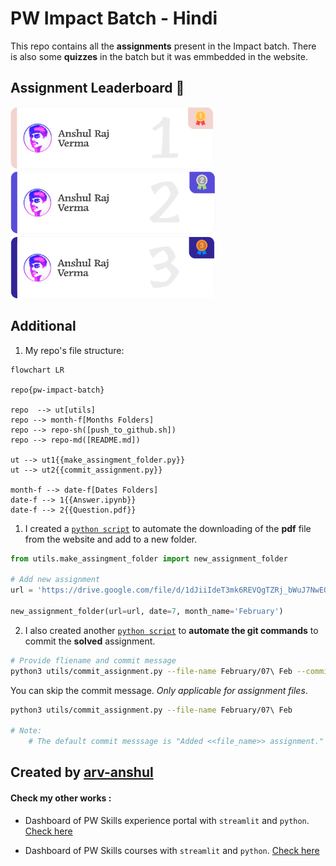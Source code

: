 # PW Impact Batch - Hindi

This repo contains all the **assignments** present in the Impact batch. There is also some **quizzes** in the batch but it was emmbedded in the website.

## Assignment Leaderboard 🥇

<img src="./img/1.png" height=100>
<img src="./img/2.png" height=100>
<img src="./img/3.png" height=100>

## Additional

1. My repo's file structure:

```mermaid
flowchart LR

repo{pw-impact-batch}

repo  --> ut[utils]
repo --> month-f[Months Folders]
repo --> repo-sh([push_to_github.sh])
repo --> repo-md([README.md])

ut --> ut1{{make_assingment_folder.py}}
ut --> ut2{{commit_assignment.py}}

month-f --> date-f[Dates Folders]
date-f --> 1{{Answer.ipynb}}
date-f --> 2{{Question.pdf}}
```

1. I created a [`python script`](./utils/make_assingment_folder.py) to automate the downloading of the **pdf** file from the website and add to a new folder.

```python
from utils.make_assingment_folder import new_assignment_folder

# Add new assignment
url = 'https://drive.google.com/file/d/1dJiiIdeT3mk6REVQgTZRj_bWuJ7NwEOL/view?usp=sharing'

new_assignment_folder(url=url, date=7, month_name='February')
```

2. I also created another [`python script`](./utils/commit_assignment.py) to **automate the git commands** to commit the **solved** assignment.

```bash
# Provide fliename and commit message
python3 utils/commit_assignment.py --file-name February/07\ Feb --commit-message "Added 07 Feb assignment."
```

You can skip the commit message. _Only applicable for assignment files_.

```bash
python3 utils/commit_assignment.py --file-name February/07\ Feb

# Note:
    # The default commit messsage is "Added <<file_name>> assignment."
```

## Created by [arv-anshul](https://github.com/arv-anshul)

#### Check my other works :

- Dashboard of PW Skills experience portal with `streamlit` and `python`. [Check here](https://github.com/arv-anshul/pw-experience-portal)

- Dashboard of PW Skills courses with `streamlit` and `python`. [Check here](https://github.com/arv-anshul/pw-courses-scrapper-app)
